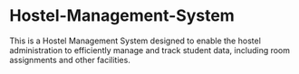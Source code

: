 # Hostel-Management-System
This is a Hostel Management System designed to enable the hostel administration to efficiently manage and track student data, including room assignments and other facilities.
